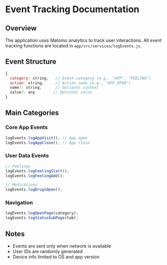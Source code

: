 # Event Tracking Documentation

## Overview

The application uses Matomo analytics to track user interactions. All event tracking functions are located in `app/src/services/logEvents.js`.

## Event Structure

```javascript
{
  category: string,   // Event category (e.g., "APP", "FEELING")
  action: string,     // Action name (e.g., "APP_OPEN")
  name?: string,      // Optional context
  value?: any        // Optional value
}
```

## Main Categories

### Core App Events

```javascript
logEvents.logAppVisit(); // App open
logEvents.logAppClose(); // App close
```

### User Data Events

```javascript
// Feelings
logEvents.logFeelingStart();
logEvents.logFeelingAdd();

// Medications
logEvents.logDrugsOpen();
```

### Navigation

```javascript
logEvents.logOpenPage(category);
logEvents.logStatusSubPage(tab);
```

## Notes

- Events are sent only when network is available
- User IDs are randomly generated
- Device info limited to OS and app version
